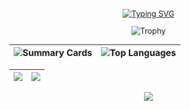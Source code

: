<!--<p align="center">
  <img src="Bottom_up.svg">
</p>-->



<!--<h1 align="right"></h1>
<h1 align="center">
  <img width="20%" src="https://komarev.com/ghpvc/?username=garma-a&label=Profile%20views&color=17477b&style=flat" alt="garma-a" />
</h1>
<h4 align="left"><a width="40%" href="https://garma-a.github.io/my-website/" >👨‍💻 my personal website </a><a width="40%"  href="girgisemad74@gmail.com"> 📫 My email</a>
<p align="right" width="45%"> <img height=200 align="center" src="https://github-profile-trophy.vercel.app/?username=GARMA-A&row=1&theme=algolia&title=-Followers,-Reviews,-Experience" /></p></h4>-->

<p align="center">
  <a href="https://git.io/typing-svg">
    <img src="https://readme-typing-svg.herokuapp.com?font=Fira+Code&pause=100&vCenter=true&width=435&lines=JS,Python+and+C%2B%2B+Master;A+Man's+Dream+Will+Never+Die!;Girgis+Emad!" alt="Typing SVG" />
  </a>
</p>
<p align="center">
  <img src="https://github-profile-trophy.vercel.app/?username=GARMA-A&margin-w=15&column=4&theme=algolia&title=-Followers,-Reviews,-Experience,-Issues"" alt="Trophy" />
</p>

| ![Summary Cards](https://github-profile-summary-cards.vercel.app/api/cards/profile-details?username=GARMA-A&theme=github_dark) | ![Top Languages](https://github-readme-stats.vercel.app/api/top-langs/?username=GARMA-A&theme=github_dark&title_color=58a6ff&text_color=9f9f9f&bg_color=0d1117&border_color=58a6ff&card_width=300&hide_progress=true&langs_count=10) |
|-|-|




<!--```yaml
name: Ali Cem Özkara
located_in: [Ankara-Turkey]
from: [Turkey]
Currently Working on: GrapQL Request's
job: Solutions-driven Professional
education: ["Bachelor's in Electric & Electronics Engineering"]
website: https://alicemist.github.io/folio/
technical_background: ["Web Automation", "Application Automation", "Web Technologies", "Cloud Technologies", "NLP Techniques"]
currently_learning: ["Selenium Logics for Platforms that Use Selenium Backend", 
Personal Bots with selenium in complex tasks", "Custom API building"]
ask_me_about: ["Algorithm Challenges", "Problem-Solving Methodology", "Python", "Node.js", "React.js", "TypeScript","LeetCode"]
hobbies: ["Basketball", "Competitive Gaming"]
```-->

<!--<h3>Active On</h3>
<p align="left">
<a href="https://www.linkedin.com/in/girgis-emad-garma-96943a258/" target="blank"><img align="center" src="https://raw.githubusercontent.com/rahuldkjain/github-profile-readme-generator/master/src/images/icons/Social/linked-in-alt.svg" alt="girgis emad garma" height="30" width="40" /></a>
<a href="https://stackoverflow.com/users/girgis emad wefky elghattas" target="blank"><img align="center" src="https://raw.githubusercontent.com/rahuldkjain/github-profile-readme-generator/master/src/images/icons/Social/stack-overflow.svg" alt="girgis emad wefky elghattas" height="30" width="40" /></a>
<a href="https://instagram.com/girgisyt" target="blank"><img align="center" src="https://raw.githubusercontent.com/rahuldkjain/github-profile-readme-generator/master/src/images/icons/Social/instagram.svg" alt="girgisyt" height="30" width="40" /></a>
<a href="https://codeforces.com/profile/girgis_emad_" target="blank"><img align="center" src="https://raw.githubusercontent.com/rahuldkjain/github-profile-readme-generator/master/src/images/icons/Social/codeforces.svg" alt="girgis_emad_" height="30" width="40" /></a>
</p>-->

<!--
<h3>Tools and softwares That I Use </h3>
 <a href="https://skillicons.dev">
    <img src="https://skillicons.dev/icons?i=github,git,ts,discord,stackoverflow,eclipse,vscode,flask,linux,nextjs,react,bootstrap,vite,figma,ps,postman,redux,tailwind,visualstudio,docker,materialui,netlify,npm,replit,gmail,linkedin,svg,vim,windicss,instagram,codepen" />
  </a>
  -->

| ![](https://github-readme-stats.vercel.app/api?username=GARMA-A&show_icons=true&locale=en&theme=github_dark&title_color=58a6ff&text_color=9f9f9f&icon_color=58a6ff&bg_color=0d1117&border_color=58a6ff) | ![](https://github-readme-streak-stats.herokuapp.com/?user=GARMA-A&theme=github_dark&ring=58a6ff&fire=58a6ff&currStreakLabel=58a6ff&sideLabels=58a6ff&dates=9f9f9f&background=0d1117&border=58a6ff) |
|-|-|

<!--<h3 align="center">
  <img width="30%" src="https://github-readme-stats.vercel.app/api/top-langs/?username=GARMA-A&layout=compact&theme=github_dark&title_color=58a6ff&text_color=9f9f9f&bg_color=0d1117&border_color=58a6ff" alt="Most Used Languages" />
</h3>
<hr/>
<h3 align="center">Programming Language </h3>
<p align="center">
 <a href="https://skillicons.dev">
    <img align="center" src="https://skillicons.dev/icons?i=c,cpp,java,js,py,html,css"/>
  </a>
  </p>-->

 

<p align="center">
  <img align="center" src="https://capsule-render.vercel.app/api?type=waving&color=58a6ff&height=65&section=footer"/>
</p>


